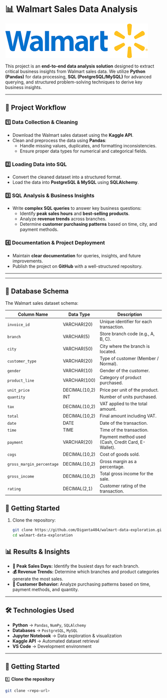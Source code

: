 # 📊 Walmart Sales Data Analysis

![Project Banner](https://github.com/Diganta404/walmart-data-exploration/blob/main/home.png)

This project is an **end-to-end data analysis solution** designed to extract critical business insights from Walmart sales data. We utilize **Python (Pandas)** for data processing, **SQL (PostgreSQL/MySQL)** for advanced querying, and structured problem-solving techniques to derive key business insights. 

---

## 🚀 Project Workflow

### **1️⃣ Data Collection & Cleaning**
- Download the Walmart sales dataset using the **Kaggle API**.
- Clean and preprocess the data using **Pandas**:
  - Handle missing values, duplicates, and formatting inconsistencies.
  - Ensure proper data types for numerical and categorical fields.

### **2️⃣ Loading Data into SQL**
- Convert the cleaned dataset into a structured format.
- Load the data into **PostgreSQL & MySQL** using **SQLAlchemy**.

### **3️⃣ SQL Analysis & Business Insights**
- Write **complex SQL queries** to answer key business questions:
  - Identify **peak sales hours** and **best-selling products**.
  - Analyze **revenue trends** across branches.
  - Determine **customer purchasing patterns** based on time, city, and payment methods.

### **4️⃣ Documentation & Project Deployment**
- Maintain **clear documentation** for queries, insights, and future improvements.
- Publish the project on **GitHub** with a well-structured repository.

---

---

## 🏬 Database Schema

The Walmart sales dataset schema:

| Column Name     | Data Type    | Description                                      |
|----------------|-------------|--------------------------------------------------|
| `invoice_id`   | VARCHAR(20)  | Unique identifier for each transaction.         |
| `branch`       | VARCHAR(5)   | Store branch code (e.g., A, B, C).              |
| `city`         | VARCHAR(50)  | City where the branch is located.               |
| `customer_type`| VARCHAR(20)  | Type of customer (Member / Normal).             |
| `gender`       | VARCHAR(10)  | Gender of the customer.                         |
| `product_line` | VARCHAR(100) | Category of product purchased.                  |
| `unit_price`   | DECIMAL(10,2)| Price per unit of the product.                  |
| `quantity`     | INT          | Number of units purchased.                      |
| `tax`          | DECIMAL(10,2)| VAT applied to the total amount.                |
| `total`        | DECIMAL(10,2)| Final amount including VAT.                     |
| `date`         | DATE         | Date of the transaction.                        |
| `time`         | TIME         | Time of the transaction.                        |
| `payment`      | VARCHAR(20)  | Payment method used (Cash, Credit Card, E-Wallet). |
| `cogs`         | DECIMAL(10,2)| Cost of goods sold.                             |
| `gross_margin_percentage` | DECIMAL(10,2) | Gross margin as a percentage. |
| `gross_income` | DECIMAL(10,2)| Total gross income for the sale.                |
| `rating`       | DECIMAL(2,1) | Customer rating of the transaction.             |

## 🚀 Getting Started

1. Clone the repository:
   ```bash
   git clone https://github.com/Diganta404/walmart-data-exploration.git
   cd walmart-data-exploration


## 📊 Results & Insights

- **📅 Peak Sales Days:** Identify the busiest days for each branch.
- **💰 Revenue Trends:** Determine which branches and product categories generate the most sales.
- **🛒 Customer Behavior:** Analyze purchasing patterns based on time, payment methods, and quantity.

---

## 🛠️ Technologies Used

- **Python** → `Pandas`, `NumPy`, `SQLAlchemy`
- **Databases** → `PostgreSQL`, `MySQL`
- **Jupyter Notebook** → Data exploration & visualization
- **Kaggle API** → Automated dataset retrieval
- **VS Code** → Development environment

---

## 🔧 Getting Started

1️⃣ **Clone the repository**  
```bash
git clone <repo-url>
